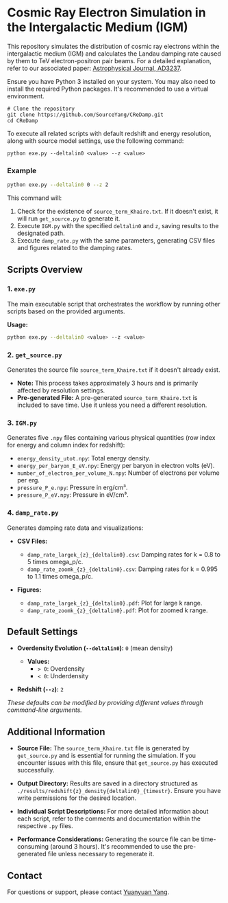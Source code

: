 # Cosmic Ray Electron Simulation in the Intergalactic Medium (IGM)

This repository simulates the distribution of cosmic ray electrons within the intergalactic medium (IGM) and calculates the Landau damping rate caused by them to TeV electron-positron pair beams. For a detailed explanation, refer to our associated paper: [Astrophysical Journal, AD3237](https://iopscience.iop.org/article/10.3847/1538-4357/ad3237/meta).

Ensure you have Python 3 installed on your system. You may also need to install the required Python packages. It's recommended to use a virtual environment.

```
# Clone the repository
git clone https://github.com/SourceYang/CReDamp.git
cd CReDamp
```

To execute all related scripts with default redshift and energy resolution, along with source model settings, use the following command:

```
python exe.py --deltalin0 <value> --z <value>
```

### Example

```bash
python exe.py --deltalin0 0 --z 2
```

This command will:

1. Check for the existence of `source_term_Khaire.txt`. If it doesn't exist, it will run `get_source.py` to generate it.
2. Execute `IGM.py` with the specified `deltalin0` and `z`, saving results to the designated path.
3. Execute `damp_rate.py` with the same parameters, generating CSV files and figures related to the damping rates.

## Scripts Overview

### 1. `exe.py`

The main executable script that orchestrates the workflow by running other scripts based on the provided arguments.

**Usage:**

```bash
python exe.py --deltalin0 <value> --z <value>
```

### 2. `get_source.py`

Generates the source file `source_term_Khaire.txt` if it doesn't already exist.

- **Note:** This process takes approximately 3 hours and is primarily affected by resolution settings.
- **Pre-generated File:** A pre-generated `source_term_Khaire.txt` is included to save time. Use it unless you need a different resolution.

### 3. `IGM.py`

Generates five `.npy` files containing various physical quantities (row index for energy and column index for redshift):

- `energy_density_utot.npy`: Total energy density.
- `energy_per_baryon_E_eV.npy`: Energy per baryon in electron volts (eV).
- `number_of_electron_per_volume_N.npy`: Number of electrons per volume per erg.
- `pressure_P_e.npy`: Pressure in erg/cm³.
- `pressure_P_eV.npy`: Pressure in eV/cm³.

### 4. `damp_rate.py`

Generates damping rate data and visualizations:

- **CSV Files:**
  - `damp_rate_largek_{z}_{deltalin0}.csv`: Damping rates for k = 0.8 to 5 times omega_p/c.
  - `damp_rate_zoomk_{z}_{deltalin0}.csv`: Damping rates for k = 0.995 to 1.1 times omega_p/c.

- **Figures:**
  - `damp_rate_largek_{z}_{deltalin0}.pdf`: Plot for large k range.
  - `damp_rate_zoomk_{z}_{deltalin0}.pdf`: Plot for zoomed k range.

## Default Settings

- **Overdensity Evolution (`--deltalin0`):** `0` (mean density)
  - **Values:**
    - `> 0`: Overdensity
    - `< 0`: Underdensity

- **Redshift (`--z`):** `2`

*These defaults can be modified by providing different values through command-line arguments.*

## Additional Information

- **Source File:** The `source_term_Khaire.txt` file is generated by `get_source.py` and is essential for running the simulation. If you encounter issues with this file, ensure that `get_source.py` has executed successfully.

- **Output Directory:** Results are saved in a directory structured as `./results/redshift{z}_density{deltalin0}_{timestr}`. Ensure you have write permissions for the desired location.

- **Individual Script Descriptions:** For more detailed information about each script, refer to the comments and documentation within the respective `.py` files.

- **Performance Considerations:** Generating the source file can be time-consuming (around 3 hours). It's recommended to use the pre-generated file unless necessary to regenerate it.

## Contact

For questions or support, please contact [Yuanyuan Yang](mailto:yang.4904@buckeyemail.osu.edu).
